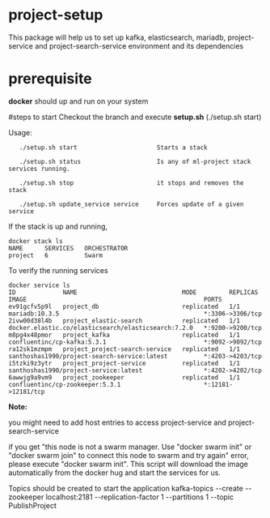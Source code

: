 # project-setup
This package will help us to set up kafka, elasticsearch, mariadb, project-service and project-search-service environment and its dependencies

# prerequisite 
**docker** should up and run on your system 

#steps to start 
Checkout the branch and execute **setup.sh** (./setup.sh start)

Usage:

       ./setup.sh start                      Starts a stack

       ./setup.sh status                     Is any of ml-project stack services running.

       ./setup.sh stop                       it stops and removes the stack

       ./setup.sh update_service service     Forces update of a given service

If the stack is up and running, 

    docker stack ls
    NAME      SERVICES   ORCHESTRATOR
    project   6          Swarm

To verify the running services 

    docker service ls
    ID             NAME                             MODE         REPLICAS   IMAGE                                                 PORTS
    ev91gcfv5p9l   project_db                       replicated   1/1        mariadb:10.3.5                                        *:3306->3306/tcp
    2ivw00d38l4b   project_elastic-search           replicated   1/1        docker.elastic.co/elasticsearch/elasticsearch:7.2.0   *:9200->9200/tcp
    m8pg4x48pmor   project_kafka                    replicated   1/1        confluentinc/cp-kafka:5.3.1                           *:9092->9092/tcp
    ra12sk1mzmpm   project_project-search-service   replicated   1/1        santhoshas1990/project-search-service:latest          *:4203->4203/tcp
    i5tzki9z3ytr   project_project-service          replicated   1/1        santhoshas1990/project-service:latest                 *:4202->4202/tcp
    6awwjg9a9vm9   project_zookeeper                replicated   1/1        confluentinc/cp-zookeeper:5.3.1                       *:12181->12181/tcp



**Note:**

you might need to add host entries to access project-service and project-search-service

if you get "this node is not a swarm manager. Use "docker swarm init" or "docker swarm join" to connect this node to swarm and try again" error,
please execute "docker swarm init".
This script will download the image automatically from the docker hug and start the services for us.

Topics should be created to start the application
kafka-topics --create --zookeeper localhost:2181 --replication-factor 1 --partitions 1 --topic PublishProject
